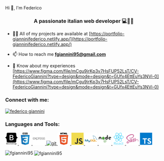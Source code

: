 <div class="text-center> 
<h1 align="center">Hi 👋, I'm Federico</h1>
<h3 align="center">A passionate italian web developer 💻🤌🏼</h3>

- 👨‍💻 All of my projects are available at [https://portfolio-gianninifederico.netlify.app/](https://portfolio-gianninifederico.netlify.app/)

- 📫 How to reach me **fgiannini95@gmail.com**

- 📄 Know about my experiences [https://www.figma.com/file/mCgu9irKp3v7HsFUP52LsT/CV-FedericoGiannini?type=design&mode=design&t=GUfx4EttEuYs3NVi-0](https://www.figma.com/file/mCgu9irKp3v7HsFUP52LsT/CV-FedericoGiannini?type=design&mode=design&t=GUfx4EttEuYs3NVi-0)

<h3 align="left">Connect with me:</h3>
<p align="left">
<a href="https://www.linkedin.com/in/federico-giannini95/" target="blank"><img align="center" src="https://raw.githubusercontent.com/rahuldkjain/github-profile-readme-generator/master/src/images/icons/Social/linked-in-alt.svg" alt="federico giannini" height="30" width="40" /></a>
</p>
</div>

<h3 align="left">Languages and Tools:</h3>
<p align="left"> <a href="https://getbootstrap.com" target="_blank" rel="noreferrer"> <img src="https://raw.githubusercontent.com/devicons/devicon/master/icons/bootstrap/bootstrap-plain-wordmark.svg" alt="bootstrap" width="40" height="40"/> </a> <a href="https://www.w3schools.com/css/" target="_blank" rel="noreferrer"> <img src="https://raw.githubusercontent.com/devicons/devicon/master/icons/css3/css3-original-wordmark.svg" alt="css3" width="40" height="40"/> </a> <a href="https://expressjs.com" target="_blank" rel="noreferrer"> <img src="https://raw.githubusercontent.com/devicons/devicon/master/icons/express/express-original-wordmark.svg" alt="express" width="40" height="40"/> </a> <a href="https://git-scm.com/" target="_blank" rel="noreferrer"> <img src="https://www.vectorlogo.zone/logos/git-scm/git-scm-icon.svg" alt="git" width="40" height="40"/> </a> <a href="https://www.w3.org/html/" target="_blank" rel="noreferrer"> <img src="https://raw.githubusercontent.com/devicons/devicon/master/icons/html5/html5-original-wordmark.svg" alt="html5" width="40" height="40"/> </a> <a href="https://developer.mozilla.org/en-US/docs/Web/JavaScript" target="_blank" rel="noreferrer"> <img src="https://raw.githubusercontent.com/devicons/devicon/master/icons/javascript/javascript-original.svg" alt="javascript" width="40" height="40"/> </a> <a href="https://www.mysql.com/" target="_blank" rel="noreferrer"> <img src="https://raw.githubusercontent.com/devicons/devicon/master/icons/mysql/mysql-original-wordmark.svg" alt="mysql" width="40" height="40"/> </a> <a href="https://nodejs.org" target="_blank" rel="noreferrer"> <img src="https://raw.githubusercontent.com/devicons/devicon/master/icons/nodejs/nodejs-original-wordmark.svg" alt="nodejs" width="40" height="40"/> </a> <a href="https://reactjs.org/" target="_blank" rel="noreferrer"> <img src="https://raw.githubusercontent.com/devicons/devicon/master/icons/react/react-original-wordmark.svg" alt="react" width="40" height="40"/> </a> <a href="https://sass-lang.com" target="_blank" rel="noreferrer"> <img src="https://raw.githubusercontent.com/devicons/devicon/master/icons/sass/sass-original.svg" alt="sass" width="40" height="40"/> </a> <a href="https://www.typescriptlang.org/" target="_blank" rel="noreferrer"> <img src="https://raw.githubusercontent.com/devicons/devicon/master/icons/typescript/typescript-original.svg" alt="typescript" width="40" height="40"/> </a> </p>

<p><img align="left" src="https://github-readme-stats.vercel.app/api/top-langs?username=fgiannini95&show_icons=true&locale=en&layout=compact" alt="fgiannini95" /></p>

<p>&nbsp;<img align="center" src="https://github-readme-stats.vercel.app/api?username=fgiannini95&show_icons=true&locale=en" alt="fgiannini95" /></p>

